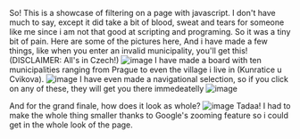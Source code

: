 So! This is a showcase of filtering on a page with javascript. I don't have much to say, except it did take a bit of blood, sweat and tears for someone like me since i am not that good at scripting and programing. So it was a tiny bit of pain. Here are some of the pictures here, And i have made a few things, like when you enter an invalid municipality, you'll get this! (DISCLAIMER: All's in Czech!)
![image](https://github.com/user-attachments/assets/7e6c89f0-cb19-40f8-a815-951fd9122054)
I have made a board with ten municipalities ranging from Prague to even the village i live in (Kunratice u Cvikova).
![image](https://github.com/user-attachments/assets/809e53b6-8dbf-4a0b-ba98-75a17bd773f1)
I have even made a navigational selection, so if you click on any of these, they will get you there immedeatelly
![image](https://github.com/user-attachments/assets/3cabf831-a3ac-46f4-a36e-955209ed9a27)

And for the grand finale, how does it look as whole?
![image](https://github.com/user-attachments/assets/b31a2166-3dc9-48a4-b0f5-43eb7c45f175)
Tadaa! I had to make the whole thing smaller thanks to Google's zooming feature so i could get in the whole look of the page.

